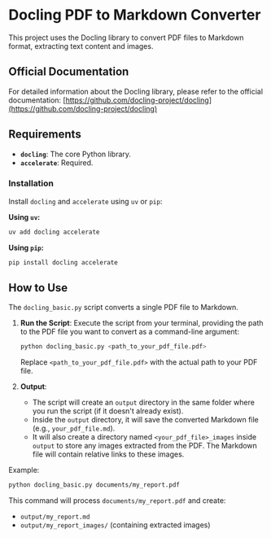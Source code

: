 # Docling PDF to Markdown Converter

This project uses the Docling library to convert PDF files to Markdown format, extracting text content and images.

## Official Documentation

For detailed information about the Docling library, please refer to the official documentation:
[https://github.com/docling-project/docling](https://github.com/docling-project/docling)

## Requirements

*   **`docling`**: The core Python library.
*   **`accelerate`**: Required.

### Installation

Install `docling` and `accelerate` using `uv` or `pip`:

**Using `uv`:**

```bash
uv add docling accelerate
```

**Using `pip`:**

```bash
pip install docling accelerate
```

## How to Use

The `docling_basic.py` script converts a single PDF file to Markdown.

1.  **Run the Script**: Execute the script from your terminal, providing the path to the PDF file you want to convert as a command-line argument:

    ```bash
    python docling_basic.py <path_to_your_pdf_file.pdf>
    ```
    Replace `<path_to_your_pdf_file.pdf>` with the actual path to your PDF file.

2.  **Output**:
    *   The script will create an `output` directory in the same folder where you run the script (if it doesn't already exist).
    *   Inside the `output` directory, it will save the converted Markdown file (e.g., `your_pdf_file.md`).
    *   It will also create a directory named `<your_pdf_file>_images` inside `output` to store any images extracted from the PDF. The Markdown file will contain relative links to these images.

Example:
```bash
python docling_basic.py documents/my_report.pdf
```

This command will process `documents/my_report.pdf` and create:
*   `output/my_report.md`
*   `output/my_report_images/` (containing extracted images)

